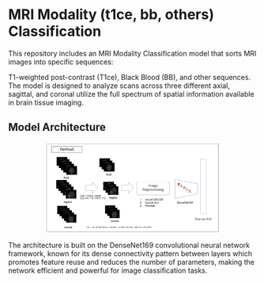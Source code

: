 # MRI Modality (t1ce, bb, others) Classification

This repository includes an MRI Modality Classification model that sorts MRI images into specific sequences: 

T1-weighted post-contrast (T1ce), Black Blood (BB), and other sequences. The model is designed to analyze scans across three different axial, sagittal, and coronal utilize the full spectrum of spatial information available in brain tissue imaging.


## **Model Architecture**

<p align="center">
    <img src="./model_Image.png" width="70%" height="70%">
</p>


The architecture is built on the DenseNet169 convolutional neural network framework, known for its dense connectivity pattern between layers which promotes feature reuse and reduces the number of parameters, making the network efficient and powerful for image classification tasks.

